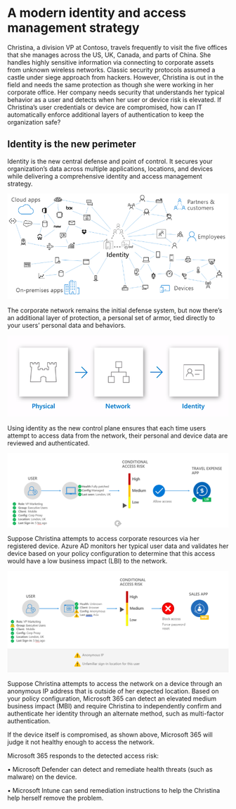 # A modern identity and access management strategy 

Christina, a division VP at Contoso, travels frequently to visit the five offices that she manages across the US, UK, Canada, and parts of China. She handles highly sensitive information via connecting to corporate assets from unknown wireless networks. Classic security protocols assumed a castle under siege approach from hackers. However, Christina is out in the field and needs the same protection as though she were working in her corporate office.  Her company needs security that understands her typical behavior as a user and detects when her user or device risk is elevated. If Christina’s user credentials or device are compromised, how can IT automatically enforce additional layers of authentication to keep the organization safe? 

## Identity is the new perimeter 

Identity is the new central defense and point of control. It secures your organization’s data across multiple applications, locations, and devices while delivering a comprehensive identity and access management strategy.   

![Identity](../media/icon4.png)

The corporate network remains the initial defense system, but now there’s an additional layer of protection, a personal set of armor, tied directly to your users’ personal data and behaviors.   

![Identity is the new control plane](../media/icon5.png)

Using identity as the new control plane ensures that each time users attempt to access data from the network, their personal and device data are reviewed and authenticated.  

![Business Scenario 1](../media/icon6.png)

Suppose Christina attempts to access corporate resources via her registered device.  Azure AD monitors her typical user data and validates her device based on your policy configuration to determine that this access would have a low business impact (LBI) to the network.  

![Business Scenario 2](../media/icon7.png)

Suppose Christina attempts to access the network on a device through an anonymous IP address that is outside of her expected location. Based on your policy configuration, Microsoft 365 can detect an elevated medium business impact (MBI) and require Christina to independently confirm and authenticate her identity through an alternate method, such as multi-factor authentication.   

If the device itself is compromised, as shown above, Microsoft 365 will judge it not healthy enough to access the network.  

Microsoft 365 responds to the detected access risk: 

•	Microsoft Defender can detect and remediate health threats (such as malware) on the device.  

•	Microsoft Intune can send remediation instructions to help the Christina help herself remove the problem. 
